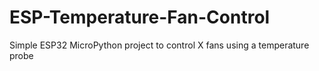 # ESP-Temperature-Fan-Control
Simple ESP32 MicroPython project to control X fans using a temperature probe
